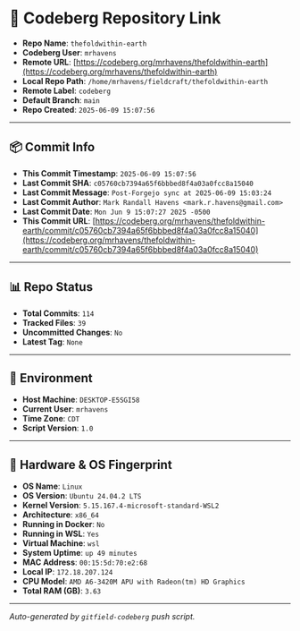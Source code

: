 # 🔗 Codeberg Repository Link

- **Repo Name**: `thefoldwithin-earth`
- **Codeberg User**: `mrhavens`
- **Remote URL**: [https://codeberg.org/mrhavens/thefoldwithin-earth](https://codeberg.org/mrhavens/thefoldwithin-earth)
- **Local Repo Path**: `/home/mrhavens/fieldcraft/thefoldwithin-earth`
- **Remote Label**: `codeberg`
- **Default Branch**: `main`
- **Repo Created**: `2025-06-09 15:07:56`

---

## 📦 Commit Info

- **This Commit Timestamp**: `2025-06-09 15:07:56`
- **Last Commit SHA**: `c05760cb7394a65f6bbbed8f4a03a0fcc8a15040`
- **Last Commit Message**: `Post-Forgejo sync at 2025-06-09 15:03:24`
- **Last Commit Author**: `Mark Randall Havens <mark.r.havens@gmail.com>`
- **Last Commit Date**: `Mon Jun 9 15:07:27 2025 -0500`
- **This Commit URL**: [https://codeberg.org/mrhavens/thefoldwithin-earth/commit/c05760cb7394a65f6bbbed8f4a03a0fcc8a15040](https://codeberg.org/mrhavens/thefoldwithin-earth/commit/c05760cb7394a65f6bbbed8f4a03a0fcc8a15040)

---

## 📊 Repo Status

- **Total Commits**: `114`
- **Tracked Files**: `39`
- **Uncommitted Changes**: `No`
- **Latest Tag**: `None`

---

## 🧭 Environment

- **Host Machine**: `DESKTOP-E5SGI58`
- **Current User**: `mrhavens`
- **Time Zone**: `CDT`
- **Script Version**: `1.0`

---

## 🧬 Hardware & OS Fingerprint

- **OS Name**: `Linux`
- **OS Version**: `Ubuntu 24.04.2 LTS`
- **Kernel Version**: `5.15.167.4-microsoft-standard-WSL2`
- **Architecture**: `x86_64`
- **Running in Docker**: `No`
- **Running in WSL**: `Yes`
- **Virtual Machine**: `wsl`
- **System Uptime**: `up 49 minutes`
- **MAC Address**: `00:15:5d:70:e2:68`
- **Local IP**: `172.18.207.124`
- **CPU Model**: `AMD A6-3420M APU with Radeon(tm) HD Graphics`
- **Total RAM (GB)**: `3.63`

---

_Auto-generated by `gitfield-codeberg` push script._
